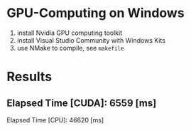 # GPU-Computing on Windows
1. install Nvidia GPU computing toolkit
2. install Visual Studio Community with Windows Kits
3. use NMake to compile, see `makefile`

# Results
Elapsed Time [CUDA]: 6559 [ms]
---
Elapsed Time [CPU]: 46620 [ms]